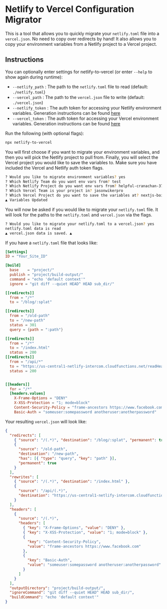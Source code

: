 # Netlify to Vercel Configuration Migrator

This is a tool that allows you to quickly migrate your `netlify.toml` file into a `vercel.json`. No need to copy over redirects by hand! It also allows you to copy your environment variables from a Netlify project to a Vercel project.

## Instructions

You can optionally enter settings for netlify-to-vercel (or enter `--help` to show again during runtime):

- `--netlify_path` : The path to the `netlify.toml` file to read (default: `./netlify.toml`)
- `--vercel_path` : The path to the `vercel.json` file to write (default: `./vercel.json`)
- `--netlify_token` : The auth token for accessing your Netlify environment variables. Generation instructions can be found [here](https://docs.netlify.com/cli/get-started/#obtain-a-token-in-the-netlify-ui) 
- `--vercel_token` :  The auth token for accessing your Vercel environment variables. Generation instructions can be found [here](https://vercel.com/guides/how-do-i-use-a-vercel-api-access-token)

Run the following (with optional flags):

```bash
npx netlify-to-vercel
```

You will first choose if you want to migrate your environment variables, and then you will pick the Netlify project to pull from. Finally, you will select the Vercel project you would like to save the variables to. Make sure you have included the Vercel and Netlify auth token flags.

```bash
? Would you like to migrate environment variables? yes
? Which Netlify Team do you want env vars from? test
? Which Netlify Project do you want env vars from? helpful-cranachan-3774bc - https://github.com/Speediing/simon-game
? Which Vercel Team is your project in? jasonwikerpro
? Which Vercel Project do you want to save the variables at? nextjs-boilerplate
▲ Variables Updated
```

You will now be asked if you would like to migrate your `netlify.toml` file. It will look for the paths to the `netlify.toml` and `vercel.json` via the flags.

```bash
? Would you like to migrate your netlify.toml to a vercel.json? yes
netlify.toml data is read
▲ vercel.json data is saved. ▲
```

If you have a `netlify.toml` file that looks like:

```toml
[Settings]
ID = "Your_Site_ID"

[build]
  base    = "project/"
  publish = "project/build-output/"
  command = "echo 'default context'"
  ignore = "git diff --quiet HEAD^ HEAD sub_dir/"

[[redirects]]
  from = "/*"
  to = "/blog/:splat"

[[redirects]]
  from = "/old-path"
  to = "/new-path"
  status = 301
  query = {path = ":path"} 

[[redirects]]
  from = "/*"
  to = "/index.html"
  status = 200
[[redirects]]
  from = "/api/*"
  to = "https://us-central1-netlify-intercom.cloudfunctions.net/readHeaders/:splat"
  status = 200


[[headers]]
  for = "/*" 
  [headers.values]
    X-Frame-Options = "DENY"
    X-XSS-Protection = "1; mode=block"
    Content-Security-Policy = "frame-ancestors https://www.facebook.com"
    Basic-Auth = "someuser:somepassword anotheruser:anotherpassword"
```

Your resulting `vercel.json` will look like:

```json
{
  "redirects": [
    { "source": "/(.*)", "destination": "/blog/:splat", "permanent": true },
    {
      "source": "/old-path",
      "destination": "/new-path",
      "has": [{ "type": "query", "key": "path" }],
      "permanent": true
    }
  ],
  "rewrites": [
    { "source": "/(.*)", "destination": "/index.html" },
    {
      "source": "/api/(.*)",
      "destination": "https://us-central1-netlify-intercom.cloudfunctions.net/readHeaders/:splat"
    }
  ],
  "headers": [
    {
      "source": "/(.*)",
      "headers": [
        { "key": "X-Frame-Options", "value": "DENY" },
        { "key": "X-XSS-Protection", "value": "1; mode=block" },
        {
          "key": "Content-Security-Policy",
          "value": "frame-ancestors https://www.facebook.com"
        },
        {
          "key": "Basic-Auth",
          "value": "someuser:somepassword anotheruser:anotherpassword"
        }
      ]
    }
  ],
  "outputDirectory": "project/build-output/",
  "ignoreCommand": "git diff --quiet HEAD^ HEAD sub_dir/",
  "buildCommand": "echo 'default context'"
}
```
